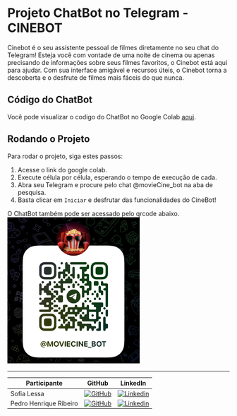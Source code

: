 # Projeto ChatBot no Telegram - CINEBOT

Cinebot é o seu assistente pessoal de filmes diretamente no seu chat do Telegram! Esteja você com vontade de uma noite de cinema ou apenas precisando de informações sobre seus filmes favoritos, o Cinebot está aqui para ajudar. Com sua interface amigável e recursos úteis, o Cinebot torna a descoberta e o desfrute de filmes mais fáceis do que nunca.

## Código do ChatBot

Você pode visualizar o codigo do ChatBot no Google Colab [aqui](https://colab.research.google.com/drive/1_SQ2o20DSblwz6Dwdhs0hoUGAI5qlCzW?usp=sharing).

## Rodando o Projeto

Para rodar o projeto, siga estes passos:

1. Acesse o link do google colab.
2. Execute célula por célula, esperando o tempo de execução de cada.
3. Abra seu Telegram e procure pelo chat @movieCine_bot na aba de pesquisa.
4. Basta clicar em `Iniciar` e desfrutar das funcionalidades do CineBot!

O ChatBot também pode ser acessado pelo qrcode abaixo.
<img src="images/IMG_7218.jpeg" alt="QrCode" width="300">

<hr>

| Participante | GitHub | LinkedIn |
|---|---|---|
| Sofia Lessa | [![GitHub](https://img.shields.io/badge/GitHub-111217?style=flat-square&logo=github&logoColor=white)](https://github.com/sofialessaa) | [![Linkedin](https://img.shields.io/badge/Linkedin-blue?style=flat-square&logo=Linkedin&logoColor=white)](https://www.linkedin.com/in/sofiamatoslessa/) |
| Pedro Henrique Ribeiro | [![GitHub](https://img.shields.io/badge/GitHub-111217?style=flat-square&logo=github&logoColor=white)](https://github.com/pedrohenribeiro) | [![Linkedin](https://img.shields.io/badge/Linkedin-blue?style=flat-square&logo=Linkedin&logoColor=white)](https://www.linkedin.com/in/pedrohenribeiro1/) |
